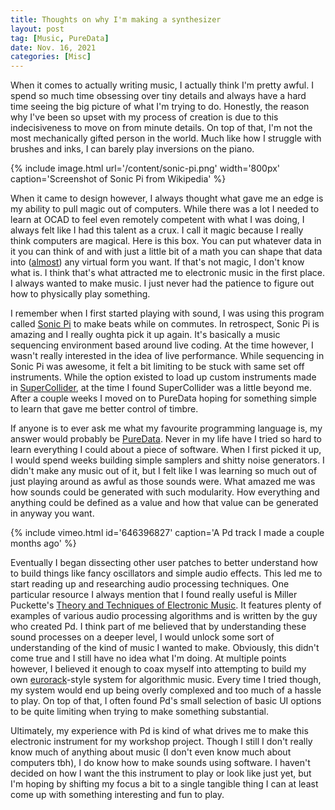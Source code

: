 ```yaml
---
title: Thoughts on why I'm making a synthesizer
layout: post
tag: [Music, PureData]
date: Nov. 16, 2021
categories: [Misc]
---
```


When it comes to actually writing music, I actually think I'm pretty awful. I spend so much time obsessing over tiny details and always have a hard time seeing the big picture of what I'm trying to do. Honestly, the reason why I've been so upset with my process of creation is due to this indecisiveness to move on from minute details. On top of that, I'm not the most mechanically gifted person in the world. Much like how I struggle with brushes and inks, I can barely play inversions on the piano.

{% include image.html url='/content/sonic-pi.png' width='800px' caption='Screenshot of Sonic Pi from Wikipedia' %}

When it came to design however, I always thought what gave me an edge is my ability to pull magic out of computers. While there was a lot I needed to learn at OCAD to feel even remotely competent with what I was doing, I always felt like I had this talent as a crux. I call it magic because I really think computers are magical. Here is this box. You can put whatever data in it you can think of and with just a little bit of a math you can shape that data into ([almost](https://www.youtube.com/watch?v=macM_MtS_w4)) any virtual form you want. If that's not magic, I don't know what is. I think that's what attracted me to electronic music in the first place. I always wanted to make music. I just never had the patience to figure out how to physically play something.

I remember when I first started playing with sound, I was using this program called [Sonic Pi](https://sonic-pi.net/) to make beats while on commutes. In retrospect, Sonic Pi is amazing and I really oughta pick it up again. It's basically a music sequencing environment based around live coding. At the time however, I wasn't really interested in the idea of live performance. While sequencing in Sonic Pi was awesome, it felt a bit limiting to be stuck with same set off instruments. While the option existed to load up custom instruments made in [SuperCollider](https://supercollider.github.io/), at the time I found SuperCollider was a little beyond me. After a couple weeks I moved on to PureData hoping for something simple to learn that gave me better control of timbre.

If anyone is to ever ask me what my favourite programming language is, my answer would probably be [PureData](https://puredata.info/). Never in my life have I tried so hard to learn everything I could about a piece of software. When I first picked it up, I would spend weeks building simple samplers and shitty noise generators. I didn't make any music out of it, but I felt like I was learning so much out of just playing around as awful as those sounds were. What amazed me was how sounds could be generated with such modularity. How everything and anything could be defined as a value and how that value can be generated in anyway you want.

{% include vimeo.html id='646396827' caption='A Pd track I made a couple months ago' %}

Eventually I began dissecting other user patches to better understand how to build things like fancy oscillators and simple audio effects. This led me to start reading up and researching audio processing techniques. One particular resource I always mention that I found really useful is Miller Puckette's [Theory and Techniques of Electronic Music](http://msp.ucsd.edu/techniques/v0.11/book-html/). It features plenty of examples of various audio processing algorithms and is written by the guy who created Pd. I think part of me believed that by understanding these sound processes on a deeper level, I would unlock some sort of understanding of the kind of music I wanted to make. Obviously, this didn't come true and I still have no idea what I'm doing. At multiple points however, I believed it enough to coax myself into attempting to build my own [eurorack](https://en.wikipedia.org/wiki/Eurorack)-style system for algorithmic music. Every time I tried though, my system would end up being overly complexed and too much of a hassle to play. On top of that, I often found Pd's small selection of basic UI options to be quite limiting when trying to make something substantial.

Ultimately, my experience with Pd is kind of what drives me to make this electronic instrument for my workshop project. Though I still I don't really know much of anything about music (I don't even know much about computers tbh), I do know how to make sounds using software. I haven't decided on how I want the this instrument to play or look like just yet, but I'm hoping by shifting my focus a bit to a single tangible thing I can at least come up with something interesting and fun to play.
